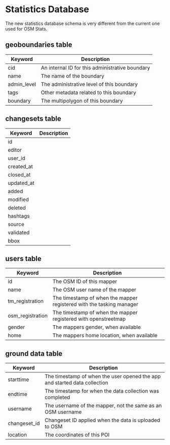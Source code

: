# Statistics Database

The new statistics database schema is very different from the current
one used for OSM Stats.

## geoboundaries table

Keyword | Description
--------|------------
cid | An internal ID for this administrative boundary
name | The name of the boundary
admin_level | The administrative level of this boundary
tags | Other metadata related to this boundary
boundary | The multipolygon of this boundary

## changesets table

Keyword | Description
--------|------------
id | 
editor | 
user_id | 
created_at | 
closed_at | 
updated_at | 
added | 
modified | 
deleted | 
hashtags |
source | 
validated | 
bbox | 

## users table

Keyword | Description
--------|------------
id | The OSM ID of this mapper
name | The OSM user name of the mapper
tm_registration | The timestamp of when the mapper registered with the tasking manager
osm_registration | The timestamp of when the mapper registered with openstreetmap
gender | The mappers gender, when available
home | The mappers home location, when available

## ground data table

Keyword | Description
--------|------------
starttime | The timestamp of when the user opened the app and started data collection
endtime | The timestamp for when the data collection was completed
username | The username of the mapper, not the same as an OSM username
changeset_id | Changeset ID applied when the data is uploaded to OSM
location | The coordinates of this POI
